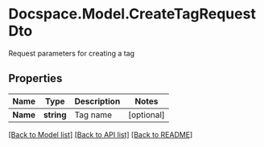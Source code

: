 # Docspace.Model.CreateTagRequestDto
Request parameters for creating a tag

## Properties

Name | Type | Description | Notes
------------ | ------------- | ------------- | -------------
**Name** | **string** | Tag name | [optional] 

[[Back to Model list]](../README.md#documentation-for-models) [[Back to API list]](../README.md#documentation-for-api-endpoints) [[Back to README]](../README.md)

